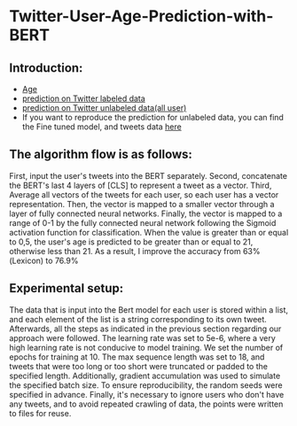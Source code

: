 # Twitter-User-Age-Prediction-with-BERT

## Introduction:

- [Age](Twitter_User_Age.ipynb)
- [prediction on Twitter labeled data](https://github.com/WangKehanK/Twitter-User-Age-Prediction-with-BERT/blob/main/data/age_prediction/Twitter_users_labeled_prediction.csv)
- [prediction on Twitter unlabeled data(all user)](https://github.com/WangKehanK/Twitter-User-Age-Prediction-with-BERT/blob/main/data/age_prediction/Twitter_user_handles_to_prediction.csv)
- If you want to reproduce the prediction for unlabeled data, you can find the Fine tuned model, and tweets data [here](https://drive.google.com/drive/folders/1dyQDSu0x5muhUSvphLyvLdck2ArkfXU0?usp=sharing)


## The algorithm flow is as follows: 

First, input the user's tweets into the BERT separately. Second, concatenate the BERT's last 4 layers of [CLS] to represent a tweet as a vector. Third, Average all vectors of the tweets for each user, so each user has a vector representation. Then, the vector is mapped to a smaller vector through a layer of fully connected neural networks. Finally, the vector is mapped to a range of 0-1 by the fully connected neural network following the Sigmoid activation function for classification. When the value is greater than or equal to 0,5, the user's age is predicted to be greater than or equal to 21, otherwise less than 21. As a result, I improve the accuracy from 63%(Lexicon) to 76.9%

## Experimental setup: 

The data that is input into the Bert model for each user is stored within a list, and each element of the list is a string corresponding to its own tweet. Afterwards, all the steps as indicated in the previous section regarding our approach were followed. The learning rate was set to 5e-6, where a very high learning rate is not conducive to model training. We set the number of epochs for training at 10. The max sequence length was set to 18, and tweets that were too long or too short were truncated or padded to the specified length. Additionally, gradient accumulation was used to simulate the specified batch size. To ensure reproducibility, the random seeds were specified in advance. Finally, it's necessary to ignore users who don't have any tweets, and to avoid repeated crawling of data, the points were written to files for reuse.

